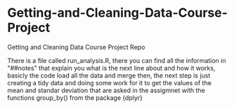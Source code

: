 # Getting-and-Cleaning-Data-Course-Project
Getting and Cleaning Data Course Project Repo



There is a file called run_analysis.R, there you can find all the information in "##notes" that explain you what is the next line about and how it works, basicly the code load all the data and merge then, the next step is just creating a tidy data and doing some work for it to get the values of the mean and standar deviation that are asked in the assigmnet with the functions group_by() from the package {dplyr}

